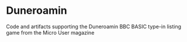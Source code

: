 # Duneroamin
Code and artifacts supporting the Duneroamin BBC BASIC type-in listing game from the Micro User magazine
